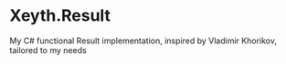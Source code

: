 # Xeyth.Result
My C# functional Result implementation, inspired by Vladimir Khorikov, tailored to my needs

